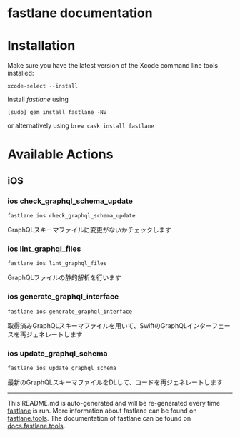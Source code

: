 fastlane documentation
================
# Installation

Make sure you have the latest version of the Xcode command line tools installed:

```
xcode-select --install
```

Install _fastlane_ using
```
[sudo] gem install fastlane -NV
```
or alternatively using `brew cask install fastlane`

# Available Actions
## iOS
### ios check_graphql_schema_update
```
fastlane ios check_graphql_schema_update
```
GraphQLスキーマファイルに変更がないかチェックします
### ios lint_graphql_files
```
fastlane ios lint_graphql_files
```
GraphQLファイルの静的解析を行います
### ios generate_graphql_interface
```
fastlane ios generate_graphql_interface
```
取得済みGraphQLスキーマファイルを用いて、SwiftのGraphQLインターフェースを再ジェネレートします
### ios update_graphql_schema
```
fastlane ios update_graphql_schema
```
最新のGraphQLスキーマファイルをDLして、コードを再ジェネレートします

----

This README.md is auto-generated and will be re-generated every time [fastlane](https://fastlane.tools) is run.
More information about fastlane can be found on [fastlane.tools](https://fastlane.tools).
The documentation of fastlane can be found on [docs.fastlane.tools](https://docs.fastlane.tools).
